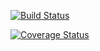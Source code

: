 [![Build Status](https://travis-ci.org/cnfreitax/node-clean-architecture.svg?branch=master)](https://travis-ci.org/cnfreitax/node-clean-architecture)

[![Coverage Status](https://coveralls.io/repos/github/cnfreitax/node-clean-architecture/badge.svg?branch=master)](https://coveralls.io/github/cnfreitax/node-clean-architecture?branch=master)
